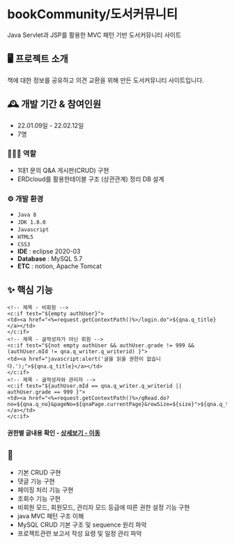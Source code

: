 # bookCommunity/도서커뮤니티
Java Servlet과 JSP를 활용한 MVC 패턴 기반 도서커뮤니티 사이트

## 🖥️ 프로젝트 소개
책에 대한 정보를 공유하고 의견 교환을 위해 만든 도서커뮤니티 사이트입니다.
<br>

## 🕰️ 개발 기간 & 참여인원
* 22.01.09일 - 22.02.12일
* 7명

### 🧑‍🤝‍🧑 역할
 - 1대1 문의 Q&A 게시판(CRUD) 구현
 - ERDcloud를 활용한테이블 구조 (상관관계) 정리 DB 설계

### ⚙️ 개발 환경
- `Java 8`
- `JDK 1.8.0`
- `Javascript`
- `HTML5`
- `CSS3`
- **IDE** : eclipse 2020-03
- **Database** : MySQL 5.7
- **ETC** : notion, Apache Tomcat

## ✨ 핵심 기능
```
<!-- 제목 - 비회원 -->
<c:if test="${empty authUser}">
<td><a href="<%=request.getContextPath()%>/login.do">${qna.q_title}</a></td>
</c:if>
<!-- 제목 - 글작성자가 아닌 회원 -->
<c:if test="${not empty authUser && authUser.grade != 999 && (authUser.mId != qna.q_writer.q_writerid) }">
<td><a href="javascript:alert('글을 읽을 권한이 없습니다.');">${qna.q_title}</a></td>
</c:if>
<!-- 제목 - 글작성자와 관리자 -->
<c:if test="${authUser.mId == qna.q_writer.q_writerid || authUser.grade == 999 }">
<td><a href="<%=request.getContextPath()%>/qRead.do?no=${qna.q_no}&pageNo=${qnaPage.currentPage}&rowSize=${size}">${qna.q_title}</a></td>
</c:if>
```
#### 권한별 글내용 확인 - <a href="https://github.com/coding8ruler/bookCommunity/blob/main/bookCommunity/WebContent/view/qna/listQna.jsp" >상세보기 - 이동</a>

## 📌 
- 기본 CRUD 구현
- 댓글 기능 구현
- 페이징 처리 기능 구현
- 조회수 기능 구현
- 비회원 모드, 회원모드, 관리자 모드 등급에 따른 권한 설정 기능 구현
- java MVC 패턴 구조 이해
- MySQL CRUD 기본 구조 및 sequence 원리 파악
- 프로젝트관련 보고서 작성 요령 및 일정 관리 파악
